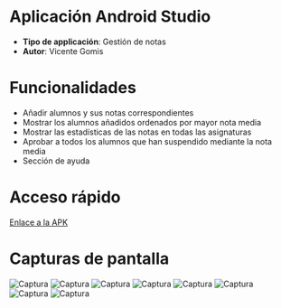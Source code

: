 # Aplicación Android Studio
- **Tipo de applicación**: Gestión de notas
- **Autor**: Vicente Gomis

# Funcionalidades
- Añadir alumnos y sus notas correspondientes
- Mostrar los alumnos añadidos ordenados por mayor nota media
- Mostrar las estadísticas de las notas en todas las asignaturas
- Aprobar a todos los alumnos que han suspendido mediante la nota media
- Sección de ayuda

# Acceso rápido
[Enlace a la APK](https://github.com/DrGomis/App01_M7/blob/master/app/release/StudentManager-VicenteGomis.apk)

# Capturas de pantalla

![Captura](https://github.com/DrGomis/App01_M7/blob/master/screenshots/sc_01.png)
![Captura](https://github.com/DrGomis/App01_M7/blob/master/screenshots/sc_02.png)
![Captura](https://github.com/DrGomis/App01_M7/blob/master/screenshots/sc_03.png)
![Captura](https://github.com/DrGomis/App01_M7/blob/master/screenshots/sc_04.png)
![Captura](https://github.com/DrGomis/App01_M7/blob/master/screenshots/sc_05.png)
![Captura](https://github.com/DrGomis/App01_M7/blob/master/screenshots/sc_06.png)
![Captura](https://github.com/DrGomis/App01_M7/blob/master/screenshots/sc_07.png)
![Captura](https://github.com/DrGomis/App01_M7/blob/master/screenshots/sc_08.png)

 

